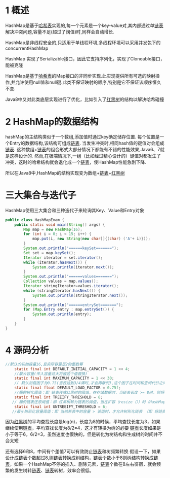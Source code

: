 # 1 概述

HashMap是基于[哈希表]()实现的,每一个元素是一个key-value对,其内部通过单[链表]()解决冲突问题,容量不足(超过了阀值)时,同样会自动增长.

HashMap是非线程安全的,只适用于单线程环境,多线程环境可以采用并发包下的concurrentHashMap

HashMap 实现了Serializable接口，因此它支持序列化，实现了Cloneable接口，能被克隆

HashMap是基于[哈希表]()的Map接口的非同步实现.此实现提供所有可选的映射操作,并允许使用null值和null键.此类不保证映射的顺序,特别是它不保证该顺序恒久不变.

Java8中又对此类底层实现进行了优化，比如引入了[红黑树]()的结构以解决哈希碰撞

# 2 HashMap的数据结构

hashMap的主结构类似于一个数组,添加值时通过key确定储存位置.
每个位置是一个Entry的数据结构,该结构可组成[链表]().
当发生冲突时,相同hash值的键值对会组成[链表]().
这种数组+[链表]()的组合形式大部分情况下都能有不错的性能效果,Java6、7就是这样设计的.
然而,在极端情况下,一组（比如经过精心设计的）键值对都发生了冲突，这时的哈希结构就会退化成一个[链表]()，使HashMap性能急剧下降.

所以在Java8中,HashMap的结构实现变为数组+[链表]()+[红黑树]()

# 三大集合与迭代子

HashMap使用三大集合和三种迭代子来轮询其Key、Value和Entry对象



```java
public class HashMapExam {
    public static void main(String[] args) {
        Map map = new HashMap(16);
        for (int i = 0; i < 15; i++) {
            map.put(i, new String(new char[]{(char) ('A'+ i)}));
        }
        System.out.println("======keySet=======");
        Set set = map.keySet();
        Iterator iterator = set.iterator();
        while (iterator.hasNext()) {
            System.out.println(iterator.next());
        }
        System.out.println("======values=======");
        Collection values = map.values();
        Iterator stringIterator=values.iterator();
        while (stringIterator.hasNext()) {
            System.out.println(stringIterator.next());
        }
        System.out.println("======entrySet=======");
        for (Map.Entry entry : map.entrySet()) {
            System.out.println(entry);
        }
    }
}
```

# 4 源码分析

```java
//默认的初始容量16,且实际容量是2的整数幂 
    static final int DEFAULT_INITIAL_CAPACITY = 1 << 4;
    //最大容量(传入容量过大将被这个值替换)
    static final int MAXIMUM_CAPACITY = 1 << 30;
    // 默认加载因子为0.75(当表达到3/4满时,才会再散列),这个因子在时间和空间代价之间达到了平衡.更高的因子可以降低表所需的空间,但是会增加查找代价,而查找是最频繁操作
    static final float DEFAULT_LOAD_FACTOR = 0.75f;
    //桶的树化阈值：即 链表转成红黑树的阈值，在存储数据时，当链表长度 >= 8时，则将链表转换成红黑树
    static final int TREEIFY_THRESHOLD = 8;
   // 桶的链表还原阈值：即 红黑树转为链表的阈值，当在扩容（resize（））时（HashMap的数据存储位置会重新计算），在重新计算存储位置后，当原有的红黑树内数量 <= 6时，则将 红黑树转换成链表
    static final int UNTREEIFY_THRESHOLD = 6;
   //最小树形化容量阈值：即 当哈希表中的容量 > 该值时，才允许树形化链表 （即 将链表 转换成红黑树）
```

因为[红黑树]()的平均查找长度是log(n)，长度为8的时候，平均查找长度为3，如果继续使用[链表]()，平均查找长度为8/2=4，这才有转换为树的必要
[链表]()长度如果是小于等于6，6/2=3，虽然速度也很快的，但是转化为树结构和生成树的时间并不会太短

还有选择6和8，中间有个差值7可以有效防止[链表]()和树频繁转换
假设一下，如果设计成[链表]()个数超过8,则[链表]()转换成树结构，[链表]()个数小于8则树结构转换成[链表]()，如果一个HashMap不停的插入、删除元素，[链表]()个数在8左右徘徊，就会频繁的发生树转[链表]()、[链表]()转树，效率会很低。